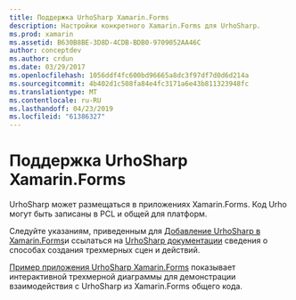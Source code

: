 ```yaml
---
title: Поддержка UrhoSharp Xamarin.Forms
description: Настройки конкретного Xamarin.Forms для UrhoSharp.
ms.prod: xamarin
ms.assetid: B630B8BE-3D8D-4CDB-BDB0-9709052AA46C
author: conceptdev
ms.author: crdun
ms.date: 03/29/2017
ms.openlocfilehash: 1056ddf4fc600bd96665a8dc3f97df7d0d6d214a
ms.sourcegitcommit: 4b402d1c508fa84e4fc3171a6e43b811323948fc
ms.translationtype: MT
ms.contentlocale: ru-RU
ms.lasthandoff: 04/23/2019
ms.locfileid: "61386327"
---
```

# <a name="urhosharp-xamarinforms-support"></a>Поддержка UrhoSharp Xamarin.Forms

UrhoSharp может размещаться в приложениях Xamarin.Forms. Код Urho могут быть записаны в PCL и общей для платформ.

Следуйте указаниям, приведенным для [Добавление UrhoSharp в Xamarin.Forms](~/xamarin-forms/user-interface/graphics/urhosharp.md)и ссылаться на [UrhoSharp документации](~/graphics-games/urhosharp/using.md) сведения о способах создания трехмерных сцен и действий.

[Пример приложения UrhoSharp Xamarin.Forms](https://github.com/xamarin/urho-samples/tree/master/FormsSample) показывает интерактивной трехмерной диаграммы для демонстрации взаимодействия с UrhoSharp из Xamarin.Forms общего кода.

